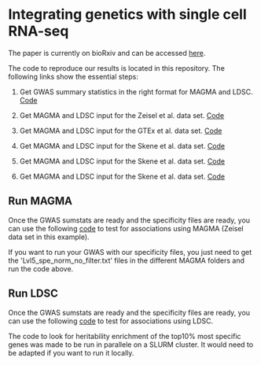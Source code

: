 # Integrating genetics with single cell RNA-seq

The paper is currently on bioRxiv and can be accessed [here](https://www.biorxiv.org/content/10.1101/528463v1).

The code to reproduce our results is located in this repository. The following links show the essential steps:

1) Get GWAS summary statistics in the right format for MAGMA and LDSC. [Code](Code_Paper/Code_GWAS/get_GWAS_input.md)

2) Get MAGMA and LDSC input for the Zeisel et al. data set. [Code](Code_Paper/Code_Zeisel/get_Zeisel_input.md)

3) Get MAGMA and LDSC input for the GTEx et al. data set. [Code](Code_Paper/Code_GTEx/get_GTEx_input.md)

4) Get MAGMA and LDSC input for the Skene et al. data set. [Code](Code_Paper/Code_Skene/get_Skene_input.md)

5) Get MAGMA and LDSC input for the Skene et al. data set. [Code](Code_Paper/Code_Habib/get_Habib_input.md)

6) Get MAGMA and LDSC input for the Skene et al. data set. [Code](Code_Paper/Code_Saunders/get_Saunders_input.md)

## Run MAGMA

Once the GWAS sumstats are ready and the specificity files are ready, you can use the following [code](Code_Paper/Code_Zeisel/run_MAGMA.md) to test for associations using MAGMA (Zeisel data set in this example).

If you want to run your GWAS with our specificity files, you just need to get the 'Lvl5_spe_norm_no_filter.txt' files in the different MAGMA folders and run the code above.

## Run LDSC

Once the GWAS sumstats are ready and the specificity files are ready, you can use the following [code](Code_Paper/LDSC_pipeline/README.md) to test for associations using LDSC.

The code to look for heritability enrichment of the top10% most specific genes was made to be run in parallele on a SLURM cluster. It would need to be adapted if you want to run it locally.



